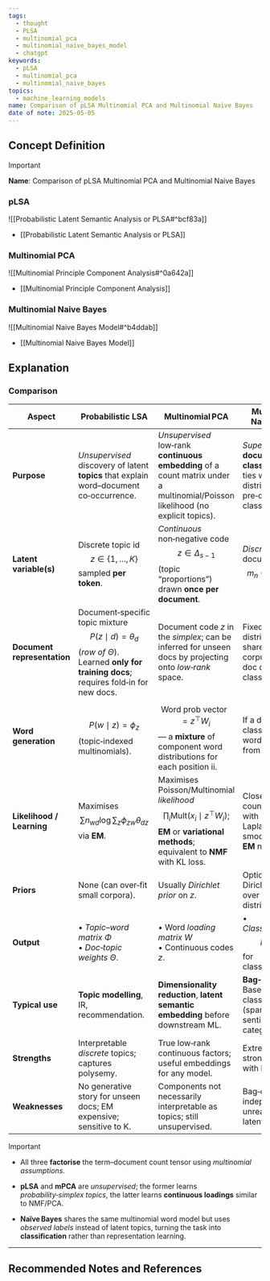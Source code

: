 ```yaml
---
tags:
  - thought
  - PLSA
  - multinomial_pca
  - multinomial_naive_bayes_model
  - chatgpt
keywords:
  - pLSA
  - multinomial_pca
  - multinomial_naive_bayes
topics:
  - machine_learning_models
name: Comparison of pLSA Multinomial PCA and Multinomial Naive Bayes
date of note: 2025-05-05
---
```


## Concept Definition

>[!important]
>**Name**: Comparison of pLSA Multinomial PCA and Multinomial Naive Bayes

### pLSA

![[Probabilistic Latent Semantic Analysis or PLSA#^bcf83a]]

- [[Probabilistic Latent Semantic Analysis or PLSA]]

### Multinomial PCA

![[Multinomial Principle Component Analysis#^0a642a]]

- [[Multinomial Principle Component Analysis]]

### Multinomial Naive Bayes

![[Multinomial Naive Bayes Model#^b4ddab]]

- [[Multinomial Naive Bayes Model]]


## Explanation

### Comparison

| Aspect                      | **Probabilistic LSA**                                                                                                                             | **Multinomial PCA**                                                                                                                                           | **Multinomial Naïve Bayes**                                                                    |
| --------------------------- | ------------------------------------------------------------------------------------------------------------------------------------------------- | ------------------------------------------------------------------------------------------------------------------------------------------------------------- | ---------------------------------------------------------------------------------------------- |
| **Purpose**                 | _Unsupervised_ discovery of latent **topics** that explain word–document co‑occurrence.                                                           | _Unsupervised_ low‑rank **continuous embedding** of a count matrix under a multinomial/Poisson likelihood (no explicit topics).                               | _Supervised_ **document classifier** that ties word distributions to pre‑defined class labels. |
| **Latent variable(s)**      | Discrete topic id $$z\in\{1,\dots,K\}$$ sampled **per token**.                                                                                    | *Continuous* non‑negative code $$z\in\Delta_{s-1}$$ (topic “proportions”) drawn **once per document**.                                                        | *Discrete* document class $$m_n\in\{1,\dots,s\}.$$                                             |
| **Document representation** | Document‑specific topic mixture $$P(z\mid d)=\theta_{d}$$ (_row of $\Theta$_). Learned **only for training docs**; requires fold‑in for new docs. | Document code $z$ in the *simplex*; can be inferred for unseen docs by projecting onto *low‑rank* space.                                                      | Fixed class distribution $\theta$ shared by corpus; each doc draws one class.                  |
| **Word generation**         | $$P(w\mid z)=\phi_{z}$$ (topic‑indexed multinomials).                                                                                             | $$\text{Word prob vector }= z^{\top} W_i$$ — a **mixture** of component word distributions for each position ii.                                              | If a document’s class is $m$: each word token is iid from $W_{m,:}$.                           |
| **Likelihood / Learning**   | Maximises $$\sum n_{wd}\log\sum_z\phi_{zw}\theta_{dz}$$ via **EM**.                                                                               | Maximises Poisson/Multinomial *likelihood* $$\prod_i\text{Mult}(x_i\mid z^\top W_i);$$ **EM** or **variational methods**; equivalent to **NMF** with KL loss. | Closed‑form count estimates with Laplace/Dirichlet smoothing; **no EM** needed.                |
| **Priors**                  | None (can over‑fit small corpora).                                                                                                                | Usually *Dirichlet prior* on $z$.                                                                                                                             | Optional Dirichlet prior over class‑word distributions.                                        |
| **Output**                  | • *Topic–word matrix* $\Phi$<br>• *Doc‑topic weights* $\Theta$.                                                                                   | • Word *loading matrix* $W$<br>• Continuous codes $z$.                                                                                                        | • *Class‑posterior* $$P(c\mid d)$$ for classification.                                         |
| **Typical use**             | **Topic modelling**, IR, recommendation.                                                                                                          | **Dimensionality reduction**, **latent semantic embedding** before downstream ML.                                                                             | **Bag‑of‑words**. Baseline text classification (spam, sentiment, news categories).             |
| **Strengths**               | Interpretable _discrete_ topics; captures polysemy.                                                                                               | True low‑rank continuous factors; useful embeddings for any model.                                                                                            | Extremely fast, strong baseline with little data.                                              |
| **Weaknesses**              | No generative story for unseen docs; EM expensive; sensitive to K.                                                                                | Components not necessarily interpretable as topics; still unsupervised.                                                                                       | Bag‑of‑words independence unrealistic; no latent structure.                                    |


>[!important]
>- All three **factorise** the term–document count tensor using *multinomial assumptions*.
>     
> - **pLSA** and **mPCA** are _unsupervised_; the former learns _probability‑simplex topics_, the latter learns **continuous loadings** similar to NMF/PCA.
>     
> - **Naïve Bayes** shares the same multinomial word model but uses _observed labels_ instead of latent topics, turning the task into **classification** rather than representation learning.




-----------
##  Recommended Notes and References

